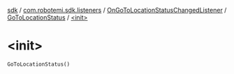 [sdk](../../../index.md) / [com.robotemi.sdk.listeners](../../index.md) / [OnGoToLocationStatusChangedListener](../index.md) / [GoToLocationStatus](index.md) / [&lt;init&gt;](./-init-.md)

# &lt;init&gt;

`GoToLocationStatus()`